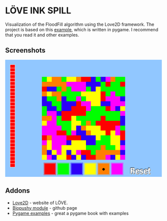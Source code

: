 # LÖVE INK SPILL
Visualization of the FloodFill algorithm using the Love2D framework. 
The project is based on this [example](https://inventwithpython.com/inkspill.py), which is written in pygame. I recommend that you read it and other examples.

## Screenshots

![Example Image](assets/doc/out.gif)

## Addons
* [Love2D](https://love2d.org) - website of LÖVE.
* [Biopushy module](https://github.com/a327ex/boipushy) - github page
* [Pygame examples](https://inventwithpython.com/pygame/) - great a pygame book with examples
